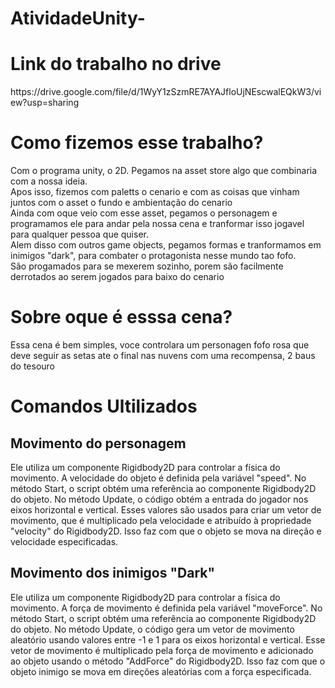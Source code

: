 # AtividadeUnity-
<h1>Link do trabalho no drive</h1> 
https://drive.google.com/file/d/1WyY1zSzmRE7AYAJfloUjNEscwalEQkW3/view?usp=sharing<br>
<H1>Como fizemos esse trabalho?</H1>
Com o programa unity, o 2D.  Pegamos na asset store algo que combinaria com a nossa ideia.<br>
Apos isso, fizemos com paletts o cenario e com as coisas que vinham juntos com o asset o fundo e ambientação do cenario<br>
Ainda com oque veio com esse asset,  pegamos o personagem e programamos ele para andar pela nossa cena e tranformar isso jogavel<br> 
para qualquer pessoa que quiser.<br>
Alem disso com outros game objects, pegamos formas e tranformamos em inimigos "dark", para combater o protagonista nesse mundo tao fofo.<br> 
São progamados para se mexerem sozinho, porem são facilmente derrotados ao serem jogados para baixo do cenario
<h1>Sobre oque é esssa cena?</h1>
Essa cena  é bem simples, voce controlara um personagen fofo rosa que deve seguir as setas ate o final nas nuvens com uma recompensa, 2 baus do tesouro<br>
<h1>Comandos Ultilizados</h1>
<h2>Movimento do personagem</h2>
Ele utiliza um componente Rigidbody2D para controlar a física do movimento. A velocidade do objeto é definida pela variável "speed". No método Start, o script obtém uma referência ao componente Rigidbody2D do objeto. No método Update, o código obtém a entrada do jogador nos eixos horizontal e vertical. Esses valores são usados para criar um vetor de movimento, que é multiplicado pela velocidade e atribuído à propriedade "velocity" do Rigidbody2D. Isso faz com que o objeto se mova na direção e velocidade especificadas.
<h2>Movimento dos inimigos "Dark"</h2>
Ele utiliza um componente Rigidbody2D para controlar a física do movimento. A força de movimento é definida pela variável "moveForce". No método Start, o script obtém uma referência ao componente Rigidbody2D do objeto. No método Update, o código gera um vetor de movimento aleatório usando valores entre -1 e 1 para os eixos horizontal e vertical. Esse vetor de movimento é multiplicado pela força de movimento e adicionado ao objeto usando o método "AddForce" do Rigidbody2D. Isso faz com que o objeto inimigo se mova em direções aleatórias com a força especificada.
